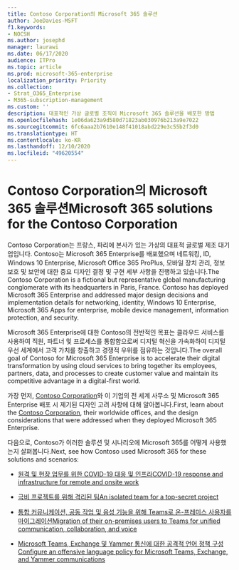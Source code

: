 ```yaml
---
title: Contoso Corporation의 Microsoft 365 솔루션
author: JoeDavies-MSFT
f1.keywords:
- NOCSH
ms.author: josephd
manager: laurawi
ms.date: 06/17/2020
audience: ITPro
ms.topic: article
ms.prod: microsoft-365-enterprise
localization_priority: Priority
ms.collection:
- Strat_O365_Enterprise
- M365-subscription-management
ms.custom: ''
description: 대표적인 가상 글로벌 조직이 Microsoft 365 솔루션을 배포한 방법
ms.openlocfilehash: 1e06da623a9d580d71823ab030976b213a9e7022
ms.sourcegitcommit: 6fc6aaa2b7610e148f41018abd229e3c55b2f3d0
ms.translationtype: HT
ms.contentlocale: ko-KR
ms.lasthandoff: 12/10/2020
ms.locfileid: "49620554"
---
```

# <a name="microsoft-365-solutions-for-the-contoso-corporation"></a><span data-ttu-id="0502b-103">Contoso Corporation의 Microsoft 365 솔루션</span><span class="sxs-lookup"><span data-stu-id="0502b-103">Microsoft 365 solutions for the Contoso Corporation</span></span>

<span data-ttu-id="0502b-p101">Contoso Corporation는 프랑스, 파리에 본사가 있는 가상의 대표적 글로벌 제조 대기업입니다. Contoso는 Microsoft 365 Enterprise를 배포했으며 네트워킹, ID, Windows 10 Enterprise, Microsoft Office 365 ProPlus, 모바일 장치 관리, 정보 보호 및 보안에 대한 중요 디자인 결정 및 구현 세부 사항을 진행하고 있습니다.</span><span class="sxs-lookup"><span data-stu-id="0502b-p101">The Contoso Corporation is a fictional but representative global manufacturing conglomerate with its headquarters in Paris, France. Contoso has deployed Microsoft 365 Enterprise and addressed major design decisions and implementation details for networking, identity, Windows 10 Enterprise, Microsoft 365 Apps for enterprise, mobile device management, information protection, and security.</span></span> 

<span data-ttu-id="0502b-106">Microsoft 365 Enterprise에 대한 Contoso의 전반적인 목표는 클라우드 서비스를 사용하여 직원, 파트너 및 프로세스를 통합함으로써 디지털 혁신을 가속화하여 디지털 우선 세계에서 고객 가치를 창출하고 경쟁적 우위를 점유하는 것입니다.</span><span class="sxs-lookup"><span data-stu-id="0502b-106">The overall goal of Contoso for Microsoft 365 Enterprise is to accelerate their digital transformation by using cloud services to bring together its employees, partners, data, and processes to create customer value and maintain its competitive advantage in a digital-first world.</span></span>

<span data-ttu-id="0502b-107">가장 먼저, [Contoso Corporation](../enterprise/contoso-overview.md)와 이 기업의 전 세계 사무소 및 Microsoft 365 Enterprise 배포 시 제기된 디자인 고려 사항에 대해 알아봅니다.</span><span class="sxs-lookup"><span data-stu-id="0502b-107">First, learn about the [Contoso Corporation](../enterprise/contoso-overview.md), their worldwide offices, and the design considerations that were addressed when they deployed Microsoft 365 Enterprise.</span></span>

<span data-ttu-id="0502b-108">다음으로, Contoso가 이러한 솔루션 및 시나리오에 Microsoft 365를 어떻게 사용했는지 살펴봅니다.</span><span class="sxs-lookup"><span data-stu-id="0502b-108">Next, see how Contoso used Microsoft 365 for these solutions and scenarios:</span></span>

- [<span data-ttu-id="0502b-109">원격 및 현장 업무를 위한 COVID-19 대응 및 인프라</span><span class="sxs-lookup"><span data-stu-id="0502b-109">COVID-19 response and infrastructure for remote and onsite work</span></span>](contoso-remote-onsite-work.md)

- [<span data-ttu-id="0502b-110">극비 프로젝트를 위해 격리된 팀</span><span class="sxs-lookup"><span data-stu-id="0502b-110">An isolated team for a top-secret project</span></span>](contoso-team-for-top-secret-project.md)

- [<span data-ttu-id="0502b-111">통합 커뮤니케이션, 공동 작업 및 음성 기능을 위해 Teams로 온-프레미스 사용자를 마이그레이션</span><span class="sxs-lookup"><span data-stu-id="0502b-111">Migration of their on-premises users to Teams for unified communication, collaboration, and voice</span></span>](https://docs.microsoft.com/MicrosoftTeams/voice-case-study-overview)

- [<span data-ttu-id="0502b-112">Microsoft Teams, Exchange 및 Yammer 통신에 대한 공격적 언어 정책 구성</span><span class="sxs-lookup"><span data-stu-id="0502b-112">Configure an offensive language policy for Microsoft Teams, Exchange, and Yammer communications</span></span>](../compliance/communication-compliance-case-study.md)
